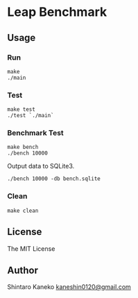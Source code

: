 # Leap Benchmark


## Usage

### Run

```
make
./main
```


### Test

```
make test
./test `./main`
```


### Benchmark Test

```
make bench
./bench 10000
```

Output data to SQLite3.

```
./bench 10000 -db bench.sqlite
```


### Clean

```
make clean
```


## License

The MIT License


## Author

Shintaro Kaneko <kaneshin0120@gmail.com>

